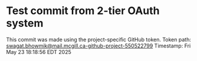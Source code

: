 # Test commit from 2-tier OAuth system
This commit was made using the project-specific GitHub token.
Token path: swagat.bhowmik@mail.mcgill.ca-github-project-550522799
Timestamp: Fri May 23 18:18:56 EDT 2025
